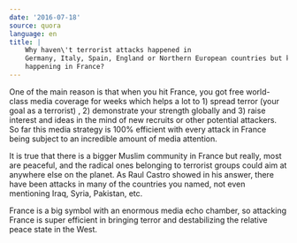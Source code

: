 ```yaml
---
date: '2016-07-18'
source: quora
language: en
title: |
    Why haven\'t terrorist attacks happened in
    Germany, Italy, Spain, England or Northern European countries but keep
    happening in France?
---
```


One of the main reason is that when you hit France, you got free
world-class media coverage for weeks which helps a lot to 1) spread
terror (your goal as a terrorist) , 2) demonstrate your strength
globally and 3) raise interest and ideas in the mind of new recruits or
other potential attackers. So far this media strategy is 100% efficient
with every attack in France being subject to an incredible amount of
media attention.

It is true that there is a bigger Muslim community in France but really,
most are peaceful, and the radical ones belonging to terrorist groups
could aim at anywhere else on the planet. As Raul Castro showed in his
answer, there have been attacks in many of the countries you named, not
even mentioning Iraq, Syria, Pakistan, etc.

France is a big symbol with an enormous media echo chamber, so attacking
France is super efficient in bringing terror and destabilizing the
relative peace state in the West.
